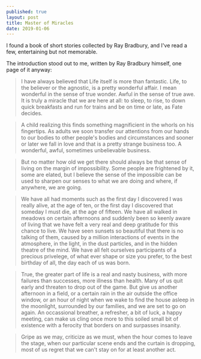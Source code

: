 ```yaml
---
published: true
layout: post
title: Master of Miracles
date: 2019-01-06
---
```

I found a book of short stories collected by Ray Bradbury, and I've read a few, entertaining but not memorable.  

The introduction stood out to me, written by Ray Bradbury himself, one page of it anyway: 

>I have always believed that Life itself is more than fantastic.  Life, to the believer or the agnostic, is a pretty wonderful affair.  I mean wonderful in the sense of true wonder.  Awful in the sense of true awe.  It is truly a miracle that we are here at all: to sleep, to rise, to down quick breakfasts and run for trains and be on time or late, as Fate decides.

>A child realizing this finds something magnificient in the whorls on his fingertips.  As adults we soon transfer our attentions from our hands to our bodies to other people's bodies and circumstances and sooner or later we fall in love and that is a pretty strange business too.  A wonderful, awful, sometimes unbelievable business.  

>But no matter how old we get there should always be that sense of living on the margin of impossibility.  Some people are frightened by it, some are elated, but I believe the sense of the impossible can be used to sharpen our senses to what we are doing and where, if anywhere, we are going.  

>We have all had moments such as the first day I discovered I was really alive, at the age of ten, or the first day I discovered that someday I must die, at the age of fifteen.  We have all walked in meadows on certain afternoons and suddenly been so keenly aware of living that we have felt a very real and deep gratitude for this chance to live.  We have seen sunsets so beautiful that there is no talking of them, caused by a million interactions of events in the atmosphere, in the light, in the dust particles, and in the hidden theatre of the mind.  We have all felt ourselves participants of a precious privelege, of what ever shape or size you prefer, to the best birthday of all, the day each of us was born.  

>True, the greater part of life is a real and nasty business, with more failures than successes, more illness than health.  Many of us quit early and threaten to drop out of the game.  But give us another afternoon in a field, or a certain rain in the air outside the office window, or an hour of night when we wake to find the house asleep in the moonlight, surrounded by our families, and we are set to go on again.  An occassional breather, a refresher, a bit of luck, a happy meeting, can make us cling once more to this soiled small bit of existence with a ferocity that borders on and surpasses insanity.  

>Gripe as we may, criticize as we must, when the hour comes to leave the stage, when our particular scene ends and the curtain is dropping, most of us regret that we can't stay on for at least another act.

